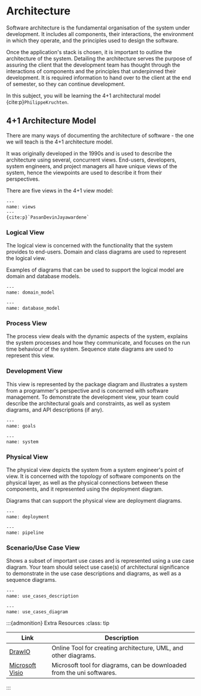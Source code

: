 # Architecture

Software architecture is the fundamental organisation of the system
under development. It includes all components, their interactions, the
environment in which they operate, and the principles used to design the
software.

Once the application's stack is chosen, it is important to outline the
architecture of the system. Detailing the architecture serves the
purpose of assuring the client that the development team has thought
through the interactions of components and the principles that
underpinned their development. It is required information to hand over to
the client at the end of semester, so they can continue development.

In this subject, you will be learning the 4+1 architectural model {cite:p}`PhilippeKruchten`.

## 4+1 Architecture Model

There are many ways of documenting the architecture of software - the
one we will teach is the 4+1 architecture model.

It was originally developed in the 1990s and is used to describe the
architecture using several, concurrent views. End-users, developers,
system engineers, and project managers all have unique views of the
system, hence the viewpoints are used to describe it from their
perspectives.

There are five views in the 4+1 view model:

```{figure} resources/views.png
---
name: views
---
{cite:p}`PasanDevinJayawardene`
```

### Logical View

The logical view is concerned with the functionality that the system
provides to end-users. Domain and class diagrams are used to represent
the logical view.

Examples of diagrams that can be used to support the logical model are
domain and database models.

```{figure} resources/domain_model.png
---
name: domain_model
```

```{figure} resources/database_model.png
---
name: database_model
```

### Process View

The process view deals with the dynamic aspects of the system, explains
the system processes and how they communicate, and focuses on the run
time behaviour of the system. Sequence state diagrams are used to
represent this view.

### Development View

This view is represented by the package diagram and illustrates a system
from a programmer\'s perspective and is concerned with software
management. To demonstrate the development view, your team could
describe the architectural goals and constraints, as well as system
diagrams, and API descriptions (if any).

```{figure} resources/goals.png
---
name: goals
```

```{figure} resources/system.png
---
name: system
```

### Physical View

The physical view depicts the system from a system engineer\'s point of
view. It is concerned with the topology of software components on the
physical layer, as well as the physical connections between these
components, and it represented using the deployment diagram.

Diagrams that can support the physical view are deployment diagrams.

```{figure} resources/deployment.png
---
name: deployment
```

```{figure} resources/pipeline.png
---
name: pipeline
```

### Scenario/Use Case View

Shows a subset of important use cases and is represented using a use
case diagram. Your team should select use case(s) of architectural
significance to demonstrate in the use case descriptions and diagrams, as
well as a sequence diagrams.

```{figure} resources/use_cases_description.png
---
name: use_cases_description
```

```{figure} resources/use_cases_diagram.png
---
name: use_cases_diagram
```

:::{admonition} Extra Resources
:class: tip

| Link                                                         | Description                                                            |
|--------------------------------------------------------------|------------------------------------------------------------------------|
| [DrawIO](https://app.diagrams.net/)                          | Online Tool for creating architecture, UML, and other diagrams.        |
| [Microsoft Visio](https://studentit.unimelb.edu.au/software) | Microsoft tool for diagrams, can be downloaded from the uni softwares. |
:::
